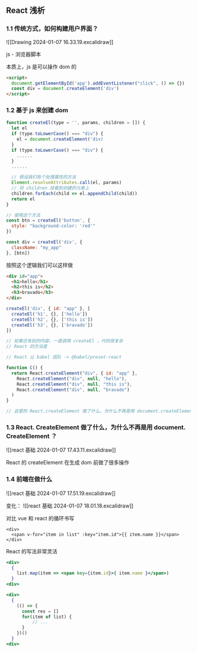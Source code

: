 ## React 浅析

### 1.1 传统方式，如何构建用户界面？

![[Drawing 2024-01-07 16.33.19.excalidraw]]

js - 浏览器脚本

本质上，js 是可以操作 dom 的

```html
<script>
  document.getElementById('app').addEventListener("click", () => {})
  const div = document.createElement('div')
</script>
```

### 1.2 基于 js 来创建 dom

```js
function createEl(type = '', params, children = []) {
  let el
  if (type.toLowerCase() === "div") {
    el = document.createElement('div)
  }
  if (type.toLowerCase() === "div") {
    ......
  }
  ......

  // 假设我们有个处理属性的方法
  Element.resolveAttributes.call(el, params)
  // 将 children 挂载到创建的元素上
  children.forEach(child => el.appendChild(child))
  return el
}

// 使用这个方法
const btn = createEl('button', {
  style: "background-color: 'red'"
})

const div = createEl('div', {
  className: "my_app"
}, [btn])
```

按照这个逻辑我们可以这样做

```html
<div id="app">
  <h1>hello</h1>
  <h2>this is</h2>
  <h3>bravado</h3>
</div>
```

```js
createEl('div', { id: "app" }, [
  createEl('h1', {}, ['hello'])
  createEl('h2', {}, ['this is'])
  createEl('h3', {}, ['bravado'])
])

// 如果还有别的内容，一直调用 createEl ，代码很复杂
// React 的方法是

// React 让 babel 团队 -> @babel/preset-react

function C() {
  return React.createElement("div", { id: "app" },
    React.createElement("div", null, "hello"),
    React.createElement("div", null, "this is"),
    React.createElement("div", null, "bravado")
  )
}

// 这里的 React.createElement 做了什么，为什么不再是用 document.createElement ？
```

### 1.3 React. CreateElement 做了什么，为什么不再是用 document. CreateElement ？

![[react 基础 2024-01-07 17.43.11.excalidraw]]

React 的 createElement 在生成 dom 前做了很多操作

### 1.4 前端在做什么

![[react 基础 2024-01-07 17.51.19.excalidraw]]

变化：
![[react 基础 2024-01-07 18.01.18.excalidraw]]

对比 vue 和 react 的循环书写

```vue
<div>
  <span v-for="item in list" :key="item.id">{{ item.name }}</span>
</div>
```

React 的写法非常灵活
```jsx
<div>
  {
    list.map(item => <span key={item.id}>{ item.name }</span>)
  }
<div>

<div>
  {
    (() => {
      const res = []
      for(item of list) {
	      // ...
      }
    })()
  }
<div>
```

